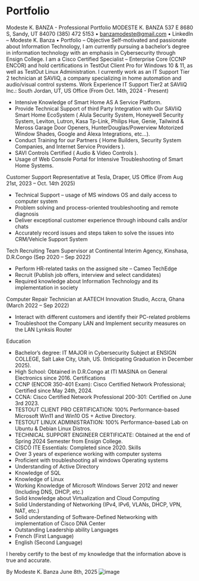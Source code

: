 # Portfolio
Modeste K. BANZA - Professional Portfolio 
MODESTE K. BANZA
537 E 8680 S, Sandy, UT 84070
(385) 472 5153 • banzamodeste@gmail.com • LinkedIn – Modeste K. Banza • Portfolio – 
Objective
Self-motivated and passionate about Information Technology, I am currently pursuing a bachelor’s degree in information technology with an emphasis in Cybersecurity through Ensign College. I am a Cisco Certified Specialist – Enterprise Core (CCNP ENCOR) and hold certifications in TestOut Client Pro for Windows 10 & 11, as well as TestOut Linux Administration. I currently work as an IT Support Tier 2 technician at SAVIiQ, a company specializing in home automation and audio/visual control systems.
Work Experience
IT Support Tier2 at SAVIiQ Inc.: South Jordan, UT, US Office (From Oct. 14th, 2024 - Present)
- Intensive Knowledge of Smart Home AS A Service Platform.
- Provide Technical Support of third Party Integration with Our SAVIiQ Smart Home EcoSystem ( Alula Security System, Honeywell Security System, Leviton, Lutron, Kasa Tp-Link, Philips Hue, Genie, Tailwind & Meross Garage Door Openers, HunterDouglas/Powerview Motorized Window Shades, Google and Alexa Integrations, etc…).
- Conduct Training for our Partners ( Home Builders, Security System Companies, and Internet Service Providers ).
- SAVI Controls Certified ( Audio & Video Controls ).
- Usage of Web Console Portal for Intensive Troubleshooting of Smart Home Systems.

Customer Support Representative at Tesla, Draper, US Office (From Aug 21st, 2023 – Oct. 14th 2025)
- Technical Support – usage of MS windows OS and daily access to computer system
- Problem solving and process-oriented troubleshooting and remote diagnosis
- Deliver exceptional customer experience through inbound calls and/or chats
- Accurately record issues and steps taken to solve the issues into CRM/Vehicle Support System

Tech Recruiting Team Supervisor at Continental Interim Agency, Kinshasa, D.R.Congo (Sep 2020 – Sep 2022)
- Perform HR-related tasks on the assigned site – Cameo TechEdge
- Recruit (Publish job offers, interview and select candidates)
- Required knowledge about Information Technology and its implementation in society

Computer Repair Technician at AATECH Innovation Studio, Accra, Ghana (March 2022 – Sep 2022)
- Interact with different customers and identify their PC-related problems
- Troubleshoot the Company LAN and Implement security measures on the LAN Lynksis Router

Education
- Bachelor’s degree: IT MAJOR in Cybersecurity Subject at ENSIGN COLLEGE, Salt Lake City, Utah, US. (Inticipating Graduation in December 2025).
- High School: Obtained in D.R.Congo at ITI MASINA on General Electronics since 2016.
Certifications
- CCNP (ENCOR 350-401 Exam): Cisco Certified Network Professional; Certified since May 24th, 2024.
- CCNA: Cisco Certified Network Professional 200-301: Certified on June 3rd 2023.
- TESTOUT CLIENT PRO CERTIFICATION: 100% Performance-based Microsoft Win11 and Win10 OS + Active Directory.
- TESTOUT LINUX ADMINISTRATION: 100% Performance-based Lab on Ubuntu & Debian Linux Distros.
- TECHNICAL SUPPORT ENGINEER CERTIFICATE: Obtained at the end of Spring 2024 Semester from Ensign College.
- CISCO ITE Essentials: Completed since 2020.
Skills
- Over 3 years of experience working with computer systems
- Proficient with troubleshooting all windows Operating systems
- Understanding of Active Directory
- Knowledge of SQL
- Knowledge of Linux
- Working Knowledge of Microsoft Windows Server 2012 and newer (Including DNS, DHCP, etc.)
- Solid knowledge about Virtualization and Cloud Computing
- Solid Understanding of Networking (IPv4, IPv6, VLANs, DHCP, VPN, NAT, etc.)
- Solid understanding of Software-Defined Networking with implementation of Cisco DNA Center
- Outstanding Leadership ability
Languages
- French (First Language)
- English (Second Language)

I hereby certify to the best of my knowledge that the information above is true and accurate.

By Modeste K. Banza
June 8th, 2025
![image](https://github.com/user-attachments/assets/c0eb57da-dec5-4b72-9716-de35ace4655f)
